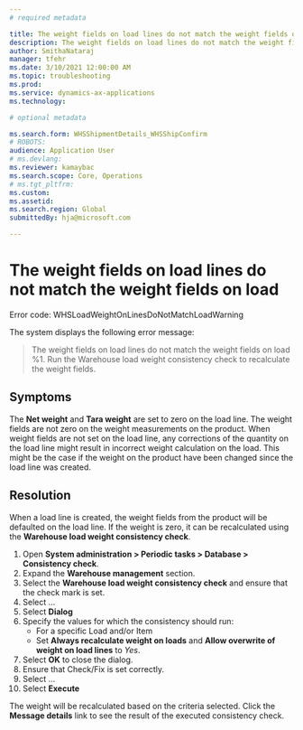 ```yaml
---
# required metadata

title: The weight fields on load lines do not match the weight fields on load
description: The weight fields on load lines do not match the weight fields on load
author: SmithaNataraj
manager: tfehr
ms.date: 3/10/2021 12:00:00 AM
ms.topic: troubleshooting
ms.prod: 
ms.service: dynamics-ax-applications
ms.technology: 

# optional metadata

ms.search.form: WHSShipmentDetails_WHSShipConfirm
# ROBOTS: 
audience: Application User
# ms.devlang: 
ms.reviewer: kamaybac
ms.search.scope: Core, Operations
# ms.tgt_pltfrm: 
ms.custom: 
ms.assetid: 
ms.search.region: Global
submittedBy: hja@microsoft.com

---
```


# The weight fields on load lines do not match the weight fields on load

Error code: WHSLoadWeightOnLinesDoNotMatchLoadWarning

The system displays the following error message:

> The weight fields on load lines do not match the weight fields on load %1. Run the Warehouse load weight consistency check to recalculate the weight fields.

## Symptoms
The **Net weight** and **Tara weight** are set to zero on the load line. The weight fields are not zero on the weight measurements on the product. When weight fields are not set on the load line, any corrections of the quantity on the load line might result in incorrect weight calculation on the load. This might be the case if the weight on the product have been changed since the load line was created.




## Resolution
When a load line is created, the weight fields from the product will be defaulted on the load line. If the weight is zero, it can be recalculated using the **Warehouse load weight consistency check**.

1) Open **System administration > Periodic tasks > Database > Consistency check**.
2) Expand the **Warehouse management** section.
3) Select the **Warehouse load weight consistency check** and ensure that the check mark is set.
4) Select …
5) Select **Dialog**
6) Specify the values for which the consistency should run:
	- For a specific Load and/or Item
	- Set **Always recalculate weight on loads** and **Allow overwrite of weight on load lines** to *Yes*.
7) Select **OK** to close the dialog.
8) Ensure that Check/Fix is set correctly.
9) Select …
10) Select **Execute**

The weight will be recalculated based on the criteria selected. Click the **Message details** link to see the result of the executed consistency check.



